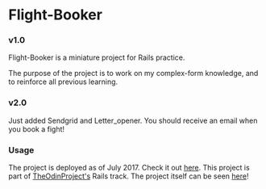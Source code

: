 # Flight-Booker

### v1.0
Flight-Booker is a miniature project for Rails practice.

The purpose of the project is to work on my complex-form knowledge, and to reinforce all previous learning.

### v2.0
Just added Sendgrid and Letter_opener. You should receive an email when you book
a fight!

### Usage

The project is deployed as of July 2017. Check it out [here](https://flight-booker-jw.herokuapp.com/).
This project is part of [TheOdinProject's](http://www.theodinproject.com) Rails track.
The project itself can be seen [here](https://www.theodinproject.com/courses/ruby-on-rails/lessons/building-advanced-forms?ref=lnav)!
